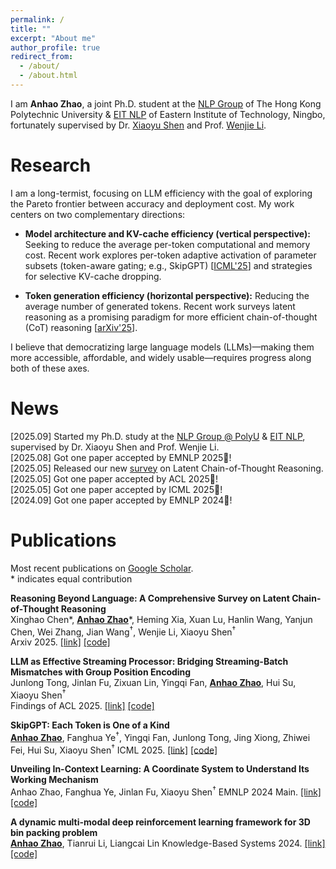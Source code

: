 ```yaml
---
permalink: /
title: ""
excerpt: "About me"
author_profile: true
redirect_from: 
  - /about/
  - /about.html
---
```


<!-- ## About Me -->

I am **Anhao Zhao**, a joint Ph.D. student at the [NLP Group](https://polyunlp.github.io/) of The Hong Kong Polytechnic University & [EIT NLP](https://eit-nlp.github.io/lab-website/) of Eastern Institute of Technology, Ningbo, fortunately supervised by Dr. [Xiaoyu Shen](https://chin-gyou.github.io//) and Prof. [Wenjie Li](https://www4.comp.polyu.edu.hk/~cswjli/). 

# Research

I am a long-termist, focusing on LLM efficiency with the goal of exploring the Pareto frontier between accuracy and deployment cost. My work centers on two complementary directions:

- **Model architecture and KV-cache efficiency (vertical perspective):** Seeking to reduce the average per-token computational and memory cost. Recent work explores per-token adaptive activation of parameter subsets (token-aware gating; e.g., SkipGPT) [[ICML'25](https://arxiv.org/pdf/2506.04179)] and strategies for selective KV-cache dropping.

- **Token generation efficiency (horizontal perspective):** Reducing the average number of generated tokens. Recent work surveys latent reasoning as a promising paradigm for more efficient chain-of-thought (CoT) reasoning [[arXiv'25](https://arxiv.org/pdf/2506.04179)].

I believe that democratizing large language models (LLMs)—making them more accessible, affordable, and widely usable—requires progress along both of these axes. 

# News

[2025.09] Started my Ph.D. study at the [NLP Group @ PolyU](https://polyunlp.github.io/) & [EIT NLP](https://eit-nlp.github.io/), supervised by Dr. Xiaoyu Shen and Prof. Wenjie Li.  
[2025.08] Got one paper accepted by EMNLP 2025🎉!   
[2025.05] Released our new [survey](https://arxiv.org/abs/2505.16782) on Latent Chain-of-Thought Reasoning.  
[2025.05] Got one paper accepted by ACL 2025🎉!  
[2025.05] Got one paper accepted by ICML 2025🎉!  
[2024.09] Got one paper accepted by EMNLP 2024🎉!  

# Publications

Most recent publications on [Google Scholar](https://scholar.google.com.hk/citations?user=19oxcOwAAAAJ&hl=zh-CN&oi=ao).  
\* indicates equal contribution

**Reasoning Beyond Language: A Comprehensive Survey on Latent Chain-of-Thought Reasoning**  
Xinghao Chen\*, **<ins>Anhao Zhao</ins>**\*, Heming Xia, Xuan Lu, Hanlin Wang, Yanjun Chen, Wei Zhang, Jian Wang<sup>†</sup>, Wenjie Li, Xiaoyu Shen<sup>†</sup>  
Arxiv 2025. [[link]](https://arxiv.org/abs/2505.16782) [[code]](https://github.com/EIT-NLP/Awesome-Latent-CoT)  

**LLM as Effective Streaming Processor: Bridging Streaming-Batch Mismatches with Group Position Encoding**  
Junlong Tong, Jinlan Fu, Zixuan Lin, Yingqi Fan, **<ins>Anhao Zhao</ins>**, Hui Su, Xiaoyu Shen<sup>†</sup>  
Findings of ACL 2025. [[link]](https://arxiv.org/pdf/2505.16983) [[code]](https://github.com/EIT-NLP/StreamingLLM)  

**SkipGPT: Each Token is One of a Kind**  
**<ins>Anhao Zhao</ins>**, Fanghua Ye<sup>†</sup>, Yingqi Fan, Junlong Tong, Jing Xiong, Zhiwei Fei, Hui Su, Xiaoyu Shen<sup>†</sup>
ICML 2025. [[link]](https://openreview.net/pdf?id=d7v2iUSa9s) [[code]](https://github.com/EIT-NLP/SkipGPT)  

**Unveiling In-Context Learning: A Coordinate System to Understand Its Working Mechanism**  
Anhao Zhao, Fanghua Ye, Jinlan Fu, Xiaoyu Shen<sup>†</sup>
EMNLP 2024 Main. [[link]](https://aclanthology.org/2024.emnlp-main.689.pdf) [[code]](https://github.com/EIT-NLP/2D-Coordinate-System-for-ICL)  

**A dynamic multi-modal deep reinforcement learning framework for 3D bin packing problem**  
**<ins>Anhao Zhao</ins>**, Tianrui Li, Liangcai Lin
Knowledge-Based Systems 2024. [[link]](https://www.sciencedirect.com/science/article/abs/pii/S0950705124006245) [[code]](https://github.com/AnhaoZhao-LLMer/A_Dynamic_Multi-Modal_Deep_Reinforcement_Learning_Framework_for_3D_Bin_Packing_Problem)  


<div id="clustrmaps-widget" style="width:40%; margin: 0 auto; display: block;">
			<script type='text/javascript' id='clustrmaps' src='//clustrmaps.com/map_v2.js?d=EoPAaiFrvVl-nH3vsQ9fQul7urlg3cwFzuGtOtGIypA&cl=ffffff&w=a'></script>
</div>	
